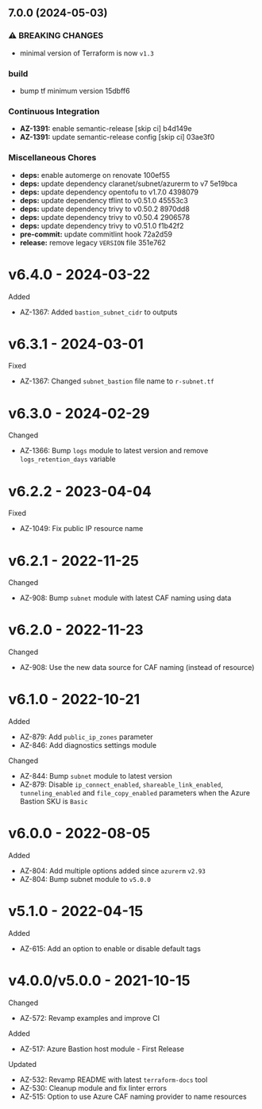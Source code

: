 ## 7.0.0 (2024-05-03)


### ⚠ BREAKING CHANGES

* minimal version of Terraform is now `v1.3`

### build

* bump tf minimum version 15dbff6


### Continuous Integration

* **AZ-1391:** enable semantic-release [skip ci] b4d149e
* **AZ-1391:** update semantic-release config [skip ci] 03ae3f0


### Miscellaneous Chores

* **deps:** enable automerge on renovate 100ef55
* **deps:** update dependency claranet/subnet/azurerm to v7 5e19bca
* **deps:** update dependency opentofu to v1.7.0 4398079
* **deps:** update dependency tflint to v0.51.0 45553c3
* **deps:** update dependency trivy to v0.50.2 8970dd8
* **deps:** update dependency trivy to v0.50.4 2906578
* **deps:** update dependency trivy to v0.51.0 f1b42f2
* **pre-commit:** update commitlint hook 72a2d59
* **release:** remove legacy `VERSION` file 351e762

# v6.4.0 - 2024-03-22

Added
  * AZ-1367: Added `bastion_subnet_cidr` to outputs

# v6.3.1 - 2024-03-01

Fixed
  * AZ-1367: Changed `subnet_bastion` file name to `r-subnet.tf`

# v6.3.0 - 2024-02-29

Changed
  * AZ-1366: Bump `logs` module to latest version and remove `logs_retention_days` variable

# v6.2.2 - 2023-04-04

Fixed
  * AZ-1049: Fix public IP resource name

# v6.2.1 - 2022-11-25

Changed
  * AZ-908: Bump `subnet` module with latest CAF naming using data

# v6.2.0 - 2022-11-23

Changed
  * AZ-908: Use the new data source for CAF naming (instead of resource)

# v6.1.0 - 2022-10-21

Added
  * AZ-879: Add `public_ip_zones` parameter
  * AZ-846: Add diagnostics settings module

Changed
  * AZ-844: Bump `subnet` module to latest version
  * AZ-879: Disable `ip_connect_enabled`, `shareable_link_enabled`, `tunneling_enabled` and `file_copy_enabled` parameters when the Azure Bastion SKU is `Basic`

# v6.0.0 - 2022-08-05

Added
  * AZ-804: Add multiple options added since `azurerm` `v2.93`
  * AZ-804: Bump subnet module to `v5.0.0`

# v5.1.0 - 2022-04-15

Added
  * AZ-615: Add an option to enable or disable default tags

# v4.0.0/v5.0.0 - 2021-10-15

Changed
  * AZ-572: Revamp examples and improve CI

Added
  * AZ-517: Azure Bastion host module - First Release

Updated
  * AZ-532: Revamp README with latest `terraform-docs` tool
  * AZ-530: Cleanup module and fix linter errors
  * AZ-515: Option to use Azure CAF naming provider to name resources
